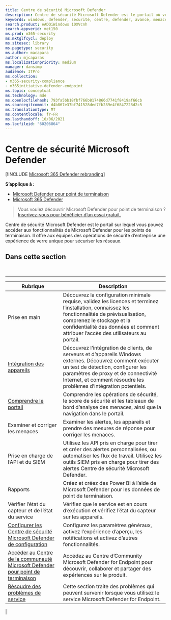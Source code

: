 ```yaml
---
title: Centre de sécurité Microsoft Defender
description: Centre de sécurité Microsoft Defender est le portail où vous pouvez accéder à Microsoft Defender pour endpoint.
keywords: windows, defender, sécurité, centre, defender, avancé, menace, protection
search.product: eADQiWindows 10XVcnh
search.appverid: met150
ms.prod: m365-security
ms.mktglfcycl: deploy
ms.sitesec: library
ms.pagetype: security
ms.author: macapara
author: mjcaparas
ms.localizationpriority: medium
manager: dansimp
audience: ITPro
ms.collection:
- m365-security-compliance
- m365initiative-defender-endpoint
ms.topic: conceptual
ms.technology: mde
ms.openlocfilehash: 793fa5bb18fbf766b8174866d7741f8419af66cb
ms.sourcegitcommit: d4b867e37bf741528ded7fb289e4f6847228d2c5
ms.translationtype: MT
ms.contentlocale: fr-FR
ms.lasthandoff: 10/06/2021
ms.locfileid: "60206864"
---
```

# <a name="microsoft-defender-security-center"></a>Centre de sécurité Microsoft Defender

[!INCLUDE [Microsoft 365 Defender rebranding](../../includes/microsoft-defender.md)]

**S’applique à :**
- [Microsoft Defender pour point de terminaison](https://go.microsoft.com/fwlink/p/?linkid=2154037)
- [Microsoft 365 Defender](https://go.microsoft.com/fwlink/?linkid=2118804)

> Vous voulez découvrir Microsoft Defender pour point de terminaison ? [Inscrivez-vous pour bénéficier d’un essai gratuit.](https://signup.microsoft.com/create-account/signup?products=7f379fee-c4f9-4278-b0a1-e4c8c2fcdf7e&ru=https://aka.ms/MDEp2OpenTrial?ocid=docs-wdatp-exposedapis-abovefoldlink)

Centre de sécurité Microsoft Defender est le portail sur lequel vous pouvez accéder aux fonctionnalités de Microsoft Defender pour les points de terminaison. Il offre aux équipes des opérations de sécurité d’entreprise une expérience de verre unique pour sécuriser les réseaux.

## <a name="in-this-section"></a>Dans cette section

<br>

****

|Rubrique|Description|
|---|---|
|Prise en main|Découvrez la configuration minimale requise, validez les licences et terminez l’installation, connaissez les fonctionnalités de prévisualisation, comprenez le stockage et la confidentialité des données et comment attribuer l’accès des utilisateurs au portail.|
|[Intégration des appareils](onboard-configure.md)|Découvrez l’intégration de clients, de serveurs et d’appareils Windows externes. Découvrez comment exécuter un test de détection, configurer les paramètres de proxy et de connectivité Internet, et comment résoudre les problèmes d’intégration potentiels.|
|[Comprendre le portail](use.md)|Comprendre les opérations de sécurité, le score de sécurité et les tableaux de bord d’analyse des menaces, ainsi que la navigation dans le portail.|
|Examiner et corriger les menaces|Examiner les alertes, les appareils et prendre des mesures de réponse pour corriger les menaces.|
|Prise en charge de l’API et du SIEM|Utilisez les API pris en charge pour tirer et créer des alertes personnalisées, ou automatiser les flux de travail. Utilisez les outils SIEM pris en charge pour tirer des alertes Centre de sécurité Microsoft Defender.|
|Rapports|Créez et créez des Power BI à l’aide de Microsoft Defender pour les données de point de terminaison.|
|Vérifier l’état du capteur et de l’état du service|Vérifiez que le service est en cours d’exécution et vérifiez l’état du capteur sur les appareils.|
|[Configurer les Centre de sécurité Microsoft Defender de configuration](preferences-setup.md)|Configurez les paramètres généraux, activez l’expérience d’aperçu, les notifications et activez d’autres fonctionnalités.|
|[Accéder au Centre de la communauté Microsoft Defender pour point de terminaison](community.md)|Accédez au Centre d’Community Microsoft Defender for Endpoint pour découvrir, collaborer et partager des expériences sur le produit.|
|[Résoudre des problèmes de service](troubleshoot-mdatp.md)|Cette section traite des problèmes qui peuvent survenir lorsque vous utilisez le service Microsoft Defender for Endpoint.|
|

